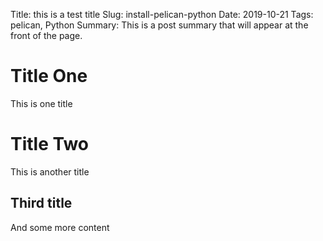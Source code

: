 Title: this is a test title
Slug: install-pelican-python
Date: 2019-10-21
Tags: pelican, Python
Summary: This is a post summary that will appear at the front of the page.

# Title One
This is one title

# Title Two
This is another title

## Third title
And some more content
